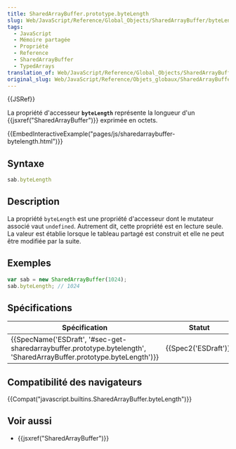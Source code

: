 ```yaml
---
title: SharedArrayBuffer.prototype.byteLength
slug: Web/JavaScript/Reference/Global_Objects/SharedArrayBuffer/byteLength
tags:
  - JavaScript
  - Mémoire partagée
  - Propriété
  - Reference
  - SharedArrayBuffer
  - TypedArrays
translation_of: Web/JavaScript/Reference/Global_Objects/SharedArrayBuffer/byteLength
original_slug: Web/JavaScript/Reference/Objets_globaux/SharedArrayBuffer/byteLength
---
```

{{JSRef}}

La propriété d'accesseur **`byteLength`** représente la longueur d'un {{jsxref("SharedArrayBuffer")}} exprimée en octets.

{{EmbedInteractiveExample("pages/js/sharedarraybuffer-bytelength.html")}}

## Syntaxe

```js
sab.byteLength
```

## Description

La propriété `byteLength` est une propriété d'accesseur dont le mutateur associé vaut `undefined`. Autrement dit, cette propriété est en lecture seule. La valeur est établie lorsque le tableau partagé est construit et elle ne peut être modifiée par la suite.

## Exemples

```js
var sab = new SharedArrayBuffer(1024);
sab.byteLength; // 1024
```

## Spécifications

| Spécification                                                                                                                                                | Statut                       | Commentaires                     |
| ------------------------------------------------------------------------------------------------------------------------------------------------------------ | ---------------------------- | -------------------------------- |
| {{SpecName('ESDraft', '#sec-get-sharedarraybuffer.prototype.bytelength', 'SharedArrayBuffer.prototype.byteLength')}} | {{Spec2('ESDraft')}} | Définition initiale avec ES2017. |

## Compatibilité des navigateurs

{{Compat("javascript.builtins.SharedArrayBuffer.byteLength")}}

## Voir aussi

- {{jsxref("SharedArrayBuffer")}}
